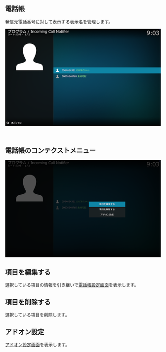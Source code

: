 ## 電話帳

発信元電話番号に対して表示する表示名を管理します。

![電話帳](images/2.電話帳/1.一覧.png)

<br/>

## 電話帳のコンテクストメニュー

![電話帳のコンテクストメニュー](images/2.電話帳/2.コンテクストメニュー.png)

## 項目を編集する

選択している項目の情報を引き継いで[電話帳設定画面](4.アドオン設定（電話帳）.md)を表示します。

## 項目を削除する

選択している項目を削除します。

## アドオン設定

[アドオン設定画面](3.アドオン設定（SIP設定）.md)を表示します。
